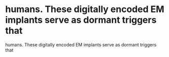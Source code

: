 # humans. These digitally encoded EM implants serve as dormant triggers that

humans. These digitally encoded EM implants serve as dormant triggers that